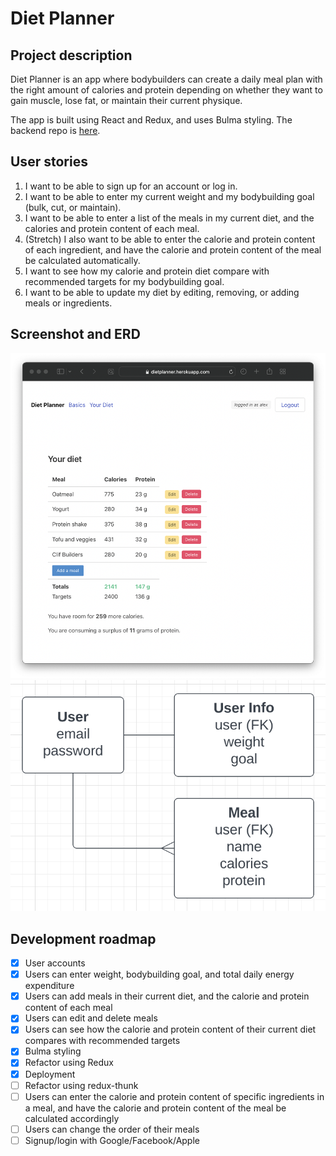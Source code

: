 # Diet Planner

## Project description
Diet Planner is an app where bodybuilders can create a daily meal plan with the right amount of calories and protein depending on whether they want to gain muscle, lose fat, or maintain their current physique.

The app is built using React and Redux, and uses Bulma styling. The backend repo is [here](https://github.com/alexdietz1988/diet-planner-backend).

## User stories
1. I want to be able to sign up for an account or log in.
2. I want to be able to enter my current weight and my bodybuilding goal (bulk, cut, or maintain).
3. I want to be able to enter a list of the meals in my current diet, and the calories and protein content of each meal.
4. (Stretch) I also want to be able to enter the calorie and protein content of each ingredient, and have the calorie and protein content of the meal be calculated automatically.
5. I want to see how my calorie and protein diet compare with recommended targets for my bodybuilding goal.
6. I want to be able to update my diet by editing, removing, or adding meals or ingredients.

## Screenshot and ERD
![image](./images/screenshot.png)
![image](./images/ERD.png)

## Development roadmap
- [x] User accounts
- [x] Users can enter weight, bodybuilding goal, and total daily energy expenditure
- [x] Users can add meals in their current diet, and the calorie and protein content of each meal
- [x] Users can edit and delete meals
- [x] Users can see how the calorie and protein content of their current diet compares with recommended targets
- [x] Bulma styling
- [x] Refactor using Redux
- [x] Deployment
- [ ] Refactor using redux-thunk
- [ ] Users can enter the calorie and protein content of specific ingredients in a meal, and have the calorie and protein content of the meal be calculated accordingly
- [ ] Users can change the order of their meals
- [ ] Signup/login with Google/Facebook/Apple
